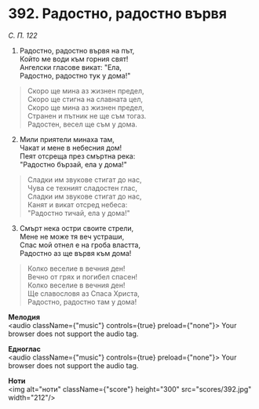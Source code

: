 # 392. Радостно, радостно вървя  

*С. П. 122*  

1. Радостно, радостно вървя на път,  
Който ме води към горния свят!  
Ангелски гласове викат: "Ела,  
Радостно, радостно тук у дома!"  

> Скоро ще мина аз жизнен предел,  
> Скоро ще стигна на славната цел,  
> Скоро ще мина аз жизнен предел,  
> Странен и пътник не ще съм тогаз.  
> Радостен, весел ще съм у дома.  

2. Мили приятели минаха там,  
Чакат и мене в небесния дом!  
Пеят отсреща през смъртна река:  
"Радостно бързай, ела у дома!"  

> Сладки им звукове стигат до нас,  
> Чува се техният сладостен глас,  
> Сладки им звукове стигат до нас,  
> Канят и викат отсред небеса:  
> "Радостно тичай, ела у дома!"  

3. Смърт нека остри своите стрели,  
Мене не може тя веч устраши,  
Спас мой отнел е на гроба властта,  
Радостно аз ще вървя към дома!  

> Колко веселие в вечния ден!  
> Вечно от грях и погибел спасен!  
> Колко веселие в вечния ден!  
> Ще славословя аз Спаса Христа,  
> Радостно, радостно там у дома!  

__Мелодия__  
<audio className={"music"} controls={true} preload={"none"}><source src="mp3/392.mp3" type="audio/mpeg"/>
Your browser does not support the audio tag.
</audio>  

__Едноглас__  
<audio className={"music"} controls={true} preload={"none"}><source src="transp/392.mp3" type="audio/mpeg"/>
Your browser does not support the audio tag.
</audio>  

__Ноти__  
<img alt="ноти" className={"score"} height="300" src="scores/392.jpg" width="212"/>
